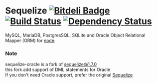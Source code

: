 # Sequelize [![Bitdeli Badge](https://d2weczhvl823v0.cloudfront.net/lebretr/sequelize/trend.png)](https://bitdeli.com/free "Bitdeli Badge") [![Build Status](https://travis-ci.org/lebretr/sequelize-oracle.svg?branch=1.7.0-Oracle)](https://travis-ci.org/lebretr/sequelize-oracle) [![Dependency Status](https://david-dm.org/lebretr/sequelize-oracle.png)](https://david-dm.org/lebretr/sequelize-oracle)

MySQL, MariaDB, PostgresSQL, SQLite and Oracle Object Relational Mapper (ORM) for [node](http://nodejs.org).

### Note
sequelize-oracle is a fork of [sequelize@1.7.0](https://github.com/sequelize/sequelize)  
this fork add support of DML statements for Oracle  
If you don't need Oracle support, prefer the original [Sequelize](https://github.com/sequelize/sequelize)  


